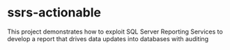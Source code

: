 # ssrs-actionable
This project demonstrates how to exploit SQL Server Reporting Services to develop a report that drives data updates into databases with auditing
